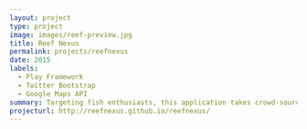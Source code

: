 ```yaml
---
layout: project
type: project
image: images/reef-preview.jpg
title: Reef Nexus
permalink: projects/reefnexus
date: 2015
labels:
  - Play Framework
  - Twitter Bootstrap
  - Google Maps API
summary: Targeting fish enthusiasts, this application takes crowd-sourced information to provide censuses on local fish populations.
projecturl: http://reefnexus.github.io/reefnexus/
---
```



